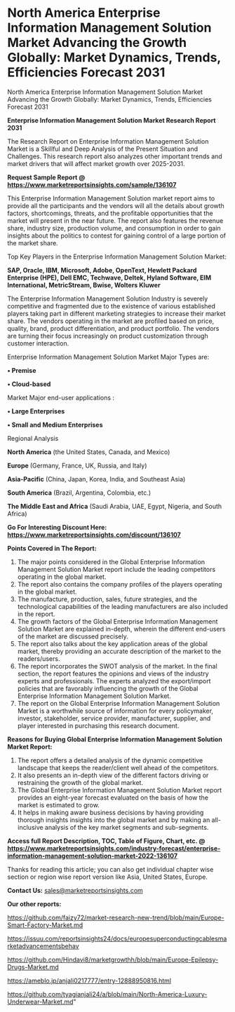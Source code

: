 # North America Enterprise Information Management Solution Market Advancing the Growth Globally: Market Dynamics, Trends, Efficiencies Forecast 2031
 North America Enterprise Information Management Solution Market Advancing the Growth Globally: Market Dynamics, Trends, Efficiencies Forecast 2031

<strong>Enterprise Information Management Solution Market Research Report 2031</strong>

The Research Report on Enterprise Information Management Solution Market is a Skillful and Deep Analysis of the Present Situation and Challenges. This research report also analyzes other important trends and market drivers that will affect market growth over 2025-2031.

<strong>Request Sample Report @ <a href=https://www.marketreportsinsights.com/sample/136107>https://www.marketreportsinsights.com/sample/136107</a></strong>

This Enterprise Information Management Solution market report aims to provide all the participants and the vendors will all the details about growth factors, shortcomings, threats, and the profitable opportunities that the market will present in the near future. The report also features the revenue share, industry size, production volume, and consumption in order to gain insights about the politics to contest for gaining control of a large portion of the market share.

Top Key Players in the Enterprise Information Management Solution Market:

<strong>SAP, Oracle, IBM, Microsoft, Adobe, OpenText, Hewlett Packard Enterprise (HPE), Dell EMC, Techwave, Deltek, Hyland Software, EIM International, MetricStream, Bwise, Wolters Kluwer</strong>

The Enterprise Information Management Solution Industry is severely competitive and fragmented due to the existence of various established players taking part in different marketing strategies to increase their market share. The vendors operating in the market are profiled based on price, quality, brand, product differentiation, and product portfolio. The vendors are turning their focus increasingly on product customization through customer interaction.

Enterprise Information Management Solution Market Major Types are:

<strong>• Premise

• Cloud-based</strong>

Market Major end-user applications :

<strong>• Large Enterprises

• Small and Medium Enterprises</strong>

Regional Analysis

</u><strong><b>North America</b></strong> (the United States, Canada, and Mexico)

<strong><b>Europe </b></strong>(Germany, France, UK, Russia, and Italy)

<strong><b>Asia-Pacific</b></strong> (China, Japan, Korea, India, and Southeast Asia)

<strong><b>South America</b></strong> (Brazil, Argentina, Colombia, etc.)

<strong><b>The Middle East and Africa</b></strong> (Saudi Arabia, UAE, Egypt, Nigeria, and South Africa)

<strong>Go For Interesting Discount Here: <a href=https://www.marketreportsinsights.com/discount/136107>https://www.marketreportsinsights.com/discount/136107</a></strong>

<strong>Points Covered in The Report:</strong>
<ol>
  <li>The major points considered in the Global Enterprise Information Management Solution Market report include the leading competitors operating in the global market.</li>
  <li>The report also contains the company profiles of the players operating in the global market.</li>
  <li>The manufacture, production, sales, future strategies, and the technological capabilities of the leading manufacturers are also included in the report.</li>
  <li>The growth factors of the Global Enterprise Information Management Solution Market are explained in-depth, wherein the different end-users of the market are discussed precisely.</li>
  <li>The report also talks about the key application areas of the global market, thereby providing an accurate description of the market to the readers/users.</li>
  <li>The report incorporates the SWOT analysis of the market. In the final section, the report features the opinions and views of the industry experts and professionals. The experts analyzed the export/import policies that are favorably influencing the growth of the Global Enterprise Information Management Solution Market.</li>
  <li>The report on the Global Enterprise Information Management Solution Market is a worthwhile source of information for every policymaker, investor, stakeholder, service provider, manufacturer, supplier, and player interested in purchasing this research document.</li>
</ol>
<strong>Reasons for Buying Global Enterprise Information Management Solution Market Report:</strong>

<ol>
  <li>The report offers a detailed analysis of the dynamic competitive landscape that keeps the reader/client well ahead of the competitors.</li>
  <li>It also presents an in-depth view of the different factors driving or restraining the growth of the global market.</li>
  <li>The Global Enterprise Information Management Solution Market report provides an eight-year forecast evaluated on the basis of how the market is estimated to grow.</li>
  <li>It helps in making aware business decisions by having providing thorough insights insights into the global market and by making an all-inclusive analysis of the key market segments and sub-segments.</li>
</ol>
<strong>Access full Report Description, TOC, Table of Figure, Chart, etc. @ <a href=https://www.marketreportsinsights.com/industry-forecast/enterprise-information-management-solution-market-2022-136107>https://www.marketreportsinsights.com/industry-forecast/enterprise-information-management-solution-market-2022-136107</a></strong>


Thanks for reading this article; you can also get individual chapter wise section or region wise report version like Asia, United States, Europe.

<strong>Contact Us:</strong>
sales@marketreportsinsights.com

<strong>Our other reports:</strong>

<a href=https://github.com/faizy72/market-research-new-trend/blob/main/Europe-Smart-Factory-Market.md>https://github.com/faizy72/market-research-new-trend/blob/main/Europe-Smart-Factory-Market.md</a>

<a href=https://issuu.com/reportsinsights24/docs/europesuperconductingcablesmarketadvancementsbehav>https://issuu.com/reportsinsights24/docs/europesuperconductingcablesmarketadvancementsbehav</a>

<a href=https://github.com/Hindavi8/marketgrowthh/blob/main/Europe-Epilepsy-Drugs-Market.md>https://github.com/Hindavi8/marketgrowthh/blob/main/Europe-Epilepsy-Drugs-Market.md</a>

<a href=https://ameblo.jp/anjali0217777/entry-12888950816.html>https://ameblo.jp/anjali0217777/entry-12888950816.html</a>

<a href=https://github.com/tyagianjali24/a/blob/main/North-America-Luxury-Underwear-Market.md>https://github.com/tyagianjali24/a/blob/main/North-America-Luxury-Underwear-Market.md</a>"
